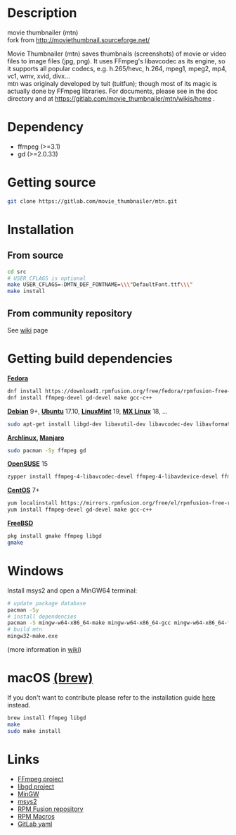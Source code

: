 Description
===========
movie thumbnailer (mtn)  
fork from http://moviethumbnail.sourceforge.net/  

Movie Thumbnailer (mtn) saves thumbnails (screenshots) of movie or video files to image files (jpg, png).
It uses FFmpeg's libavcodec as its engine, so it supports all popular codecs, e.g. h.265/hevc, h.264, mpeg1, mpeg2, mp4, vc1, wmv, xvid, divx...     
mtn was originaly developed by tuit (tuitfun); though most of its magic is actually done
by FFmpeg libraries. For documents, please see in the doc directory and at
https://gitlab.com/movie_thumbnailer/mtn/wikis/home .


Dependency
==========
 - ffmpeg   (>=3.1)
 - gd       (>=2.0.33)

Getting source
==============
```sh
git clone https://gitlab.com/movie_thumbnailer/mtn.git
```

Installation
============

From source
-----------
```sh
cd src
# USER_CFLAGS is optional
make USER_CFLAGS=-DMTN_DEF_FONTNAME=\\\"DefaultFont.ttf\\\"
make install
```

From community repository
-----------

See [wiki](https://gitlab.com/movie_thumbnailer/mtn/wikis/home#install-from-community-repository) page

Getting build dependencies
==========================

**[Fedora](https://getfedora.org/)**

```sh
dnf install https://download1.rpmfusion.org/free/fedora/rpmfusion-free-release-$(rpm -E %fedora).noarch.rpm
dnf install ffmpeg-devel gd-devel make gcc-c++  
```

**[Debian](https://www.debian.org/)** 9+, **[Ubuntu](https://www.ubuntu.com/)** 17.10, **[LinuxMint](https://linuxmint.com)** 19, **[MX Linux](https://mxlinux.org/)** 18, ...  

```sh
sudo apt-get install libgd-dev libavutil-dev libavcodec-dev libavformat-dev libswscale-dev make  
```

**[Archlinux](https://www.archlinux.org/), [Manjaro](https://manjaro.org/)**  

```sh
sudo pacman -Sy ffmpeg gd
```

**[OpenSUSE](http://opensuse.org/)** 15

```sh
zypper install ffmpeg-4-libavcodec-devel ffmpeg-4-libavdevice-devel ffmpeg-4-libavformat-devel ffmpeg-4-libswscale-devel gd-devel freetype2-devel libjpeg62-devel make gcc 
```

**[CentOS](https://centos.org/)** 7+

```sh
yum localinstall https://mirrors.rpmfusion.org/free/el/rpmfusion-free-release-$(rpm -E %rhel).noarch.rpm
yum install ffmpeg-devel gd-devel make gcc-c++    
```

**[FreeBSD](https://www.freebsd.org/)**

```sh
pkg install gmake ffmpeg libgd
gmake
```

Windows
=======
Install msys2 and open a MinGW64 terminal:

```sh
# update package database
pacman -Sy
# install dependencies
pacman -S mingw-w64-x86_64-make mingw-w64-x86_64-gcc mingw-w64-x86_64-ffmpeg mingw-w64-x86_64-libgd
# build mtn
mingw32-make.exe

```
(more information in [wiki](https://gitlab.com/movie_thumbnailer/mtn/-/wikis/Building-on-Windows))

macOS [(brew)](https://brew.sh/)
=====


If you don't want to contribute please refer to the installation guide
[here](https://gitlab.com/movie_thumbnailer/mtn/wikis/home#macos-homebrew)
instead.

```sh
brew install ffmpeg libgd
make
sudo make install
```

Links
=====
 * [FFmpeg project](http://www.ffmpeg.org)
 * [libgd project](https://libgd.github.io)
 * [MinGW](http://mingw-w64.org)
 * [msys2](https://www.msys2.org/)
 * [RPM Fusion repository](https://rpmfusion.org/)
 * [RPM Macros](https://docs.fedoraproject.org/en-US/packaging-guidelines/RPMMacros/)
 * [GitLab yaml](https://docs.gitlab.com/ee/ci/yaml/README.html)
